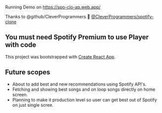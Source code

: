 Running Demo on https://spo-clo-ap.web.app/

Thanks to @github/CleverProgrammers :rocket:
[@CleverProgrammers/spotify-clone](https://github.com/CleverProgrammers/spotify-clone)

## You must need Spotify Premium to use Player with code

This project was bootstrapped with [Create React App](https://github.com/facebook/create-react-app).

## Future scopes

* About to add best and new recommendations using Spotify API's.
* Fetching and showing best songs and on loop songs directly on home screen.
* Planning to make it production level so user can get best out of Spotify on just single scree.
